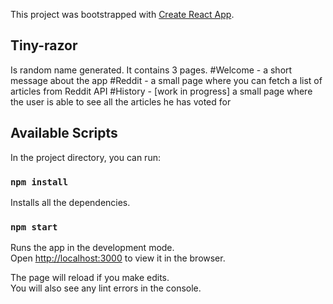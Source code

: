 This project was bootstrapped with [Create React App](https://github.com/facebook/create-react-app).

## Tiny-razor
Is random name generated. It contains 3 pages.
#Welcome - a short message about the app 
#Reddit - a small page where you can fetch a list of articles from Reddit API
#History - [work in progress] a small page where the user is able to see all the articles he has voted for

## Available Scripts

In the project directory, you can run:

### `npm install`
Installs all the dependencies.

### `npm start`

Runs the app in the development mode.<br>
Open [http://localhost:3000](http://localhost:3000) to view it in the browser.

The page will reload if you make edits.<br>
You will also see any lint errors in the console.